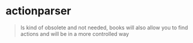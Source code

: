 # actionparser

> Is kind of obsolete and not needed, books will also allow you to find actions and will be in a more controlled way

